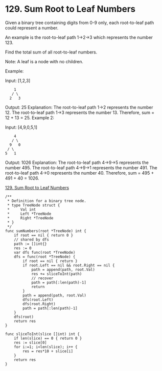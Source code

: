 # 129. Sum Root to Leaf Numbers

Given a binary tree containing digits from 0-9 only, each root-to-leaf path could represent a number.

An example is the root-to-leaf path 1->2->3 which represents the number 123.

Find the total sum of all root-to-leaf numbers.

Note: A leaf is a node with no children.

Example:

Input: [1,2,3]
```
    1
   / \
  2   3
```
Output: 25
Explanation:
The root-to-leaf path 1->2 represents the number 12.
The root-to-leaf path 1->3 represents the number 13.
Therefore, sum = 12 + 13 = 25.
Example 2:

Input: [4,9,0,5,1]
```
    4
   / \
  9   0
 / \
5   1
```
Output: 1026
Explanation:
The root-to-leaf path 4->9->5 represents the number 495.
The root-to-leaf path 4->9->1 represents the number 491.
The root-to-leaf path 4->0 represents the number 40.
Therefore, sum = 495 + 491 + 40 = 1026.


[129. Sum Root to Leaf Numbers](https://leetcode.com/problems/sum-root-to-leaf-numbers/)


```golang
/**
 * Definition for a binary tree node.
 * type TreeNode struct {
 *     Val int
 *     Left *TreeNode
 *     Right *TreeNode
 * }
 */
func sumNumbers(root *TreeNode) int {
    if root == nil { return 0 }
    // shared by dfs
    path := []int{}
    res := 0
    var dfs func(root *TreeNode)
    dfs = func(root *TreeNode) {
        if root == nil { return }
        if root.Left == nil && root.Right == nil {
            path = append(path, root.Val)
            res += sliceToInt(path)
            // recover
            path = path[:len(path)-1]
            return
        }
        path = append(path, root.Val)
        dfs(root.Left)
        dfs(root.Right)
        path = path[:len(path)-1]
    }
    dfs(root)
    return res
}

func sliceToInt(slice []int) int {
    if len(slice) == 0 { return 0 }
    res := slice[0]
    for i:=1; i<len(slice); i++ {
        res = res*10 + slice[i] 
    }
    return res
}
```
